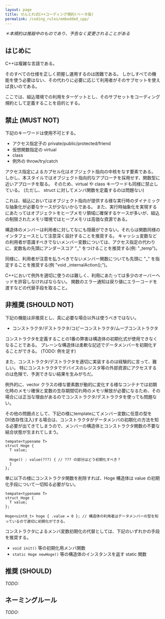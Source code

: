 ```yaml
---
layout: page
title: せんとれ式C++コーディング規約(ベータ版)
permalink: /coding_rules/embedded_cpp/
---
```


*＊本規約は推敲中のものであり、予告なく変更されることがある*

## はじめに

C++は複雑な言語である。

そのすべての仕様を正しく把握し運用するのは困難である。
しかしすべての機能を使う必要はない、その代わりに必要に応じて利用者がそのサブセットを使えば良いのである。

ここでは、組込環境での利用をターゲットとし、そのサブセットをコーディング規約として定義することを目的とする。

## 禁止 (MUST NOT)

下記のキーワードは使用不可とする。

- アクセス指定子の private/public/protected/friend
- 仮想関数指定の virtual
- class
- 例外の throw/try/catch

アクセス指定によるカプセル化はオブジェクト指向の中核をなす要素である。
しかし、本スタイルではオブジェクト指向的なアプローチを採用せす、関数型に近いアプローチを取る。
そのため、virtual や class キーワードも同様に禁止している。
(ただし、 struct に対してメンバ関数を定義するのは問題ない)

これは、組込においてはオブジェクト指向が提供する様な実行時のダイナミックな抽象化が必要なケースが少ないからである。
また、実行時抽象化を実現するにあたってはオブジェクトをヒープメモリ領域に確保するケースが多いが、組込の制限されたメモリ環境ではヒープメモリは高価な資源である。

構造体のメンバーは利用者に対してなにも隠蔽ができない。それらは関数同様のインタフェースとして注意深く設計することを推奨する。
キャッシュ変数などの利用者が意識すべきでないメンバー変数については、アクセス指定の代わりに、変数名の先頭にアンダースコア "_" をつけることを推奨する(例: "_temp")。

同様に、利用者が注意を払うべきでないメンバー関数についても先頭に "_" を指定することを推奨する(例 "void _internalAction();")。

C++において例外を適切に使うのは難しく、利用にあたっては多少のオーバーヘッドを許容しなければならない。
関数のエラー通知は戻り値にエラーコードを渡すなどの代替手段を取ること。

## 非推奨 (SHOULD NOT)

下記の機能は非推奨とし、真に必要な場合以外は使うべきではない。

- コンストラクタ/デストラクタ/コピーコンストラクタ/ムーブコンストラクタ

コンストラクタを定義することの1番の弊害は構造体の初期化式が使用できなくなることである。
プレーンな構造体は柔軟な記述でデータメンバーを初期化することができる。
(TODO: 例を足す)

また、コンストラクタ/デストラクタを適切に実装するのは経験的に言って、難しい。
特にコンストラクタでデバイスのレジスタ等の外部資源にアクセスするのは危険で、予測できない結果を生みがちだ。

例外的に、vector クラスの様な要素数が動的に変化する様なコンテナでは初期化時のメモリ確保と変数の生存期間切れ時のメモリ解放が必要になるため、その場合には正当な理由があるのでコンストラクタ/デストラクタを使っても問題ない。

その他の問題点として、下記の様にtemplateにてメンバー変数に任意の型をDI(依存性注入)する場合は、コンストラクタがデータメンバの初期化の方法を知る必要が出てきてしまうので、メンバーの構造体とコンストラクタ関数の不要な結合状態が生まれてしまう。

```
tempate<typename T>
struct Hoge {
  T value;

  Hoge() : value(???) { // ??? の部分はどう初期化すべき？
  }
};
```

単に以下の様にコンストラクタ関数を削除すれば、Hoge 構造体は value の初期化手段について一切知る必要がない。

```
tempate<typename T>
struct Hoge {
  T value;
};

Hoge<uint8_t> hoge { .value = 0 }; // 構造体の利用者はデータメンバーの型を知っているので適切に初期化ができる。
```

コンストラクタによるメンバ変数初期化の代替としては、下記のいずれかの手段を推奨する。

- `void init()` 等の初期化用メンバ関数
- `static Hoge newHoge()` 等の構造体のインスタンスを返す static 関数

## 推奨 (SHOULD)

*TODO:*

## ネーミングルール

*TODO:*

